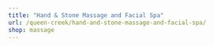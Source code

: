 ```yaml
---
title: "Hand & Stone Massage and Facial Spa"
url: /queen-creek/hand-and-stone-massage-and-facial-spa/
shop: massage
---
```

